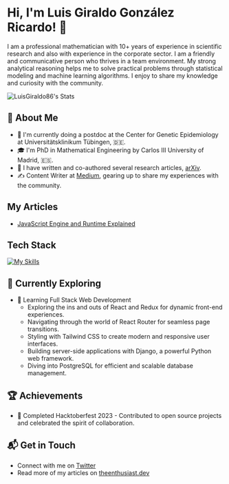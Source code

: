 # Hi, I'm Luis Giraldo González Ricardo! 👋

I am a professional mathematician with 10+ years of experience in scientific research and also with experience in the corporate sector. I am a friendly and communicative person who thrives in a team environment. My strong analytical reasoning helps me to solve practical problems through statistical modeling and machine learning algorithms. I enjoy to share my knowledge and curiosity with the community.

![LuisGiraldo86's Stats](https://github-readme-stats.vercel.app/api?username=LuisGiraldo86&theme=vue-dark&show_icons=true&hide_border=true&count_private=true)

## 🚀 About Me

- 🔭 I'm currently doing a postdoc at the Center for Genetic Epidemiology at Universitätsklinikum Tübingen, :de:.
- 🎓 I'm PhD in Mathematical Engineering by Carlos III University of Madrid, :es:.
- 📝 I have written and co-authored several research articles, [arXiv](https://arxiv.org/search/math?searchtype=author&query=Ricardo%2C+L+G+G).
- ✍️ Content Writer at [Medium](https://medium.com/@luisggon_85289), gearing up to share my experiences with the community.

## My Articles
- [JavaScript Engine and Runtime Explained](https://www.freecodecamp.org/news/javascript-engine-and-runtime-explained/)


## Tech Stack
[![My Skills](https://skillicons.dev/icons?i=js,html,css,wasm)](https://skillicons.dev)

## 🌱 Currently Exploring

- 🚀 Learning Full Stack Web Development
  - Exploring the ins and outs of React and Redux for dynamic front-end experiences.
  - Navigating through the world of React Router for seamless page transitions.
  - Styling with Tailwind CSS to create modern and responsive user interfaces.
  - Building server-side applications with Django, a powerful Python web framework.
  - Diving into PostgreSQL for efficient and scalable database management.

 ## 🏆 Achievements

- 🌟 Completed Hacktoberfest 2023 - Contributed to open source projects and celebrated the spirit of collaboration.


## 📬 Get in Touch

- Connect with me on [Twitter](https://twitter.com/introvertedbot)
- Read more of my articles on [theenthusiast.dev](https://theenthusiast.dev)

